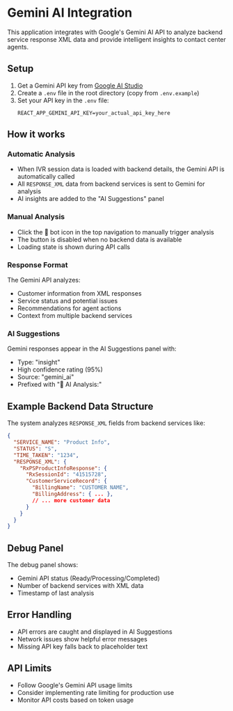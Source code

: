 # Gemini AI Integration

This application integrates with Google's Gemini AI API to analyze backend service response XML data and provide intelligent insights to contact center agents.

## Setup

1. Get a Gemini API key from [Google AI Studio](https://ai.google.dev/)
2. Create a `.env` file in the root directory (copy from `.env.example`)
3. Set your API key in the `.env` file:
   ```
   REACT_APP_GEMINI_API_KEY=your_actual_api_key_here
   ```

## How it works

### Automatic Analysis
- When IVR session data is loaded with backend details, the Gemini API is automatically called
- All `RESPONSE_XML` data from backend services is sent to Gemini for analysis
- AI insights are added to the "AI Suggestions" panel

### Manual Analysis
- Click the 🤖 bot icon in the top navigation to manually trigger analysis
- The button is disabled when no backend data is available
- Loading state is shown during API calls

### Response Format
The Gemini API analyzes:
- Customer information from XML responses
- Service status and potential issues
- Recommendations for agent actions
- Context from multiple backend services

### AI Suggestions
Gemini responses appear in the AI Suggestions panel with:
- Type: "insight" 
- High confidence rating (95%)
- Source: "gemini_ai"
- Prefixed with "🤖 AI Analysis:"

## Example Backend Data Structure

The system analyzes `RESPONSE_XML` fields from backend services like:

```json
{
  "SERVICE_NAME": "Product Info",
  "STATUS": "S",
  "TIME_TAKEN": "1234",
  "RESPONSE_XML": {
    "RxPSProductInfoResponse": {
      "RxSessionId": "41515728",
      "CustomerServiceRecord": {
        "BillingName": "CUSTOMER NAME",
        "BillingAddress": { ... },
        // ... more customer data
      }
    }
  }
}
```

## Debug Panel

The debug panel shows:
- Gemini API status (Ready/Processing/Completed)
- Number of backend services with XML data
- Timestamp of last analysis

## Error Handling

- API errors are caught and displayed in AI Suggestions
- Network issues show helpful error messages
- Missing API key falls back to placeholder text

## API Limits

- Follow Google's Gemini API usage limits
- Consider implementing rate limiting for production use
- Monitor API costs based on token usage
